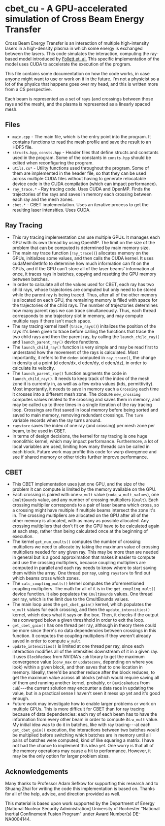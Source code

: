 # cbet_cu - A GPU-accelerated simulation of Cross Beam Energy Transfer

Cross Beam Energy Transfer is an interaction of multiple high-intensity lasers in a high-density plasma in which some energy is exchanged between the lasers. This code simulates the interaction, computing the ray-based model introduced by [Follett et. al.](https://pubs.aip.org/aip/pop/article/30/4/042102/2882936/Ray-based-cross-beam-energy-transfer-modeling-for) This specific implementation of the model uses CUDA to accelerate the execution of the program.

This file contains some documentation on how the code works, in case anyone might want to use or work on it in the future. I'm not a physicist so a lot of the physics that happens goes over my head, and this is written more from a CS perspective.

Each beam is represented as a set of rays (and crossings between those rays and the mesh), and the plasma is represented as a linearly spaced mesh.

## Files

* `main.cpp` - The main file, which is the entry point into the program. It contains functions to read the mesh profile and save the result to an HDF5 file.
* `structs.hpp`, `consts.hpp` - Header files that define structs and constants used in the program. Some of the constants in `consts.hpp` should be edited when reconfiguring the program.
* `utils.cu*` - Utility functions used throughout the program. Some of them are implemented in the header file, so that they can be used across multiple CUDA files without having to generate relocatable device code in the CUDA compilation (which can impact performance).
* `ray_trace.*` - Ray tracing code. Uses CUDA and OpenMP. Finds the trajectories of the rays and saves in memory each crossing between each ray and the mesh zones.
* `cbet.*` - CBET implementation. Uses an iterative process to get the resulting laser intensities. Uses CUDA.

## Ray Tracing

- This ray tracing implementation can use multiple GPUs. It manages each GPU with its own thread by using OpenMP. The limit on the size of the problem that can be computed is determined by main memory size.
- The main ray trace function (`ray_trace()`) allocates memory on the GPUs, initializes some values, and then calls the CUDA kernel. It uses cudaMemGetInfo to determine how much information can fit on the GPUs, and if the GPU can't store all of the laser beams' information at once, it traces rays in batches, copying and resetting the GPU memory between batches.
- In order to calculate all of the values used for CBET, each ray has two child rays, whose trajectories are computed but only need to be stored while the parent ray is being traced. Thus, after all of the other memory is allocated on each GPU, the remaining memory is filled with space for the trajectories of the child rays. The number of trajectories determines how many parent rays we can trace simultaneously. Thus, each thread corresponds to one trajectory slot in memory, and may compute multiple rays if there isn't much space.
- The ray tracing kernel itself (`trace_rays()`) initalizes the position of the rays it's been given to trace before calling the functions that trace the two child rays and then the parent ray, by calling the `launch_child_ray()` and `launch_parent_ray()` device functions.
- The `launch_child_ray()` function is very simple and may be read first to understand how the movement of the rays is calculated. Most importantly, it refers to the `deden` computed in `ray_trace()`, the change in density at a point (d eden/dx, d eden/dy, d eden/dz), in order to calculate its velocity.
- The `launch_parent_ray()` function augments the code in `launch_child_ray()`. It needs to keep track of the index of the mesh zone it is currently in, as well as a few extra values (kds, permittivity). Most importantly, it needs to save in memory each a `Crossing` each time it crosses into a different mesh zone. The closure `new_crossing` computes values related to the crossing and saves them in memory, and may be called up to three times in a single iteration of the ray tracing loop. Crossings are first saved in local memory before being sorted and saved to main memory, removing redundant crossings. The `turn` variable records when the ray turns around.
- `raystore` saves the index of one ray (and crossing) per mesh zone per beam, to be used in CBET.
- In terms of design decisions, the kernel for ray tracing is one huge monolithic kernel, which may impact performance. Furthermore, a lot of local variables are used, limiting how many threads can be called in each block. Future work may profile this code for warp divergence and see if shared memory or other tricks further improve performance.

## CBET

- This CBET implementation uses just one GPU, and the size of the problem it can compute is limited by the memory available on the GPU.
- Each crossing is paired with one `w_mult` value (`cuda_w_mult_values`), one `CmultBounds` value, and any number of crossing multipliers (`Cmult`). Each crossing multiplier corresponds to a pair of laser beams which cross, so a crossing might have multiple if multiple beams intersect the zone it's in. The crossing multipliers are allocated on the GPU after all of the other memory is allocated, with as many as possible allocated. Any crossing multipliers that don't fit on the GPU have to be calculated again at each step, rather than being calculated once at the beginning of execution.
- The kernel `get_num_cmults()` computes the number of crossing multipliers we need to allocate by taking the maximum value of crossing multipliers needed for any given ray. This may be more than are needed in general but is a good approximation that makes it easier to compute and use the crossing multipliers, because coupling multipliers are computed in parallel and each ray needs to know where to start saving them within the array. One thread per ray, using `raystore` to find out which beams cross which zones.
- The `calc_coupling_mults()` kernel computes the aforementioned coupling multipliers. The math for all of it is in the `get_coupling_mult()` device function. It also populates the `CmultBounds` values. One thread per ray, which is the limit due to the CmultBounds values.
- The main loop uses the `get_cbet_gain()` kernel, which populates the `w_mult` values for each crossing, and then the `update_intensities()` kernel, which does what it says on the box. Then, it checks if the output has converged below a given threshhold in order to exit the loop.
- `get_cbet_gain()` has one thread per ray, although in theory there could be more since there's no data dependencies between crossings in this function. It computes the coupling multipliers if they weren't already saved in order to compute `w_mult`.
- `update_intensities()` is limited at one thread per ray, since each interaction modifies all of the intensities downstream of it in a given ray. It uses `BlockReduce` from NVIDIA's `cub` library to get the maximum convergence value (`conv_max` or `updateconv`, depending on where you look) within a given block, and then saves that to one location in memory. Ideally, there'd be another reduce after the block reduces, to get the maximum value across all blocks (which would require saving all of them and running another kernel, probably, or `DeviceReduce` from `cub`)---the current solution may encounter a data race in updating the value, but in a practical sense I haven't seen it mess up yet and it's good enough.
- Future work may investigate how to enable larger problems or work on multiple GPUs. This is more difficult for CBET than for ray tracing because of data dependencies: each ray of each beam has to have the information from every other beam in order to compute its `w_mult` value. My initial idea was to do it in batches, like with ray tracing---at each `get_cbet_gain()` execution, the interactions between two batches would be multiplied before switching which batches are in memory until all pairs of batches were computed, kind of like squaring a matrix. I have not had the chance to implement this idea yet. One worry is that all of the memory operations may cause a hit to performance. However, it may be the only option for larger problem sizes.

## Acknowledgements

Many thanks to Professor Adam Sefkow for supporting this research and to Shuang Zhai for writing the code this implementation is based on. Thanks for all of the help, advice, and direction provided as well.

This material is based upon work supported by the Department of Energy [National Nuclear Security Administration] University of Rochester “National Inertial Confinement Fusion Program” under Award Number(s) DE-NA0004144.
